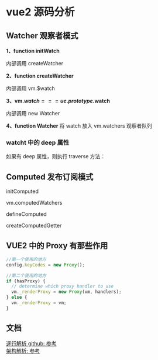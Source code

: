 # vue2 源码分析

## Watcher 观察者模式

**1、function initWatch**

内部调用 createWatcher

**2、function createWatcher**

内部调用 vm.$watch

**3、vm.$watch === ue.prototype.$watch**

内部调用 new Watcher

**4、function Watcher**
将 watch 放入 vm.watchers 观察者队列

### watcht 中的 deep 属性

如果有 deep 属性，则执行 traverse 方法：

## Computed 发布订阅模式

initComputed

vm.computedWatchers

defineComputed

createComputedGetter

## VUE2 中的 Proxy 有那些作用

```js
//第一个使用的地方
config.keyCodes = new Proxy();

//第二个使用的地方
if (hasProxy) {
  // determine which proxy handler to use
  vm._renderProxy = new Proxy(vm, handlers);
} else {
  vm._renderProxy = vm;
}
```

## 文档

[逐行解析 github: 参考](https://github.com/qq281113270/vue/blob/master/vue.js)  
[架构解析: 参考](https://zhuanlan.zhihu.com/p/419896443)
